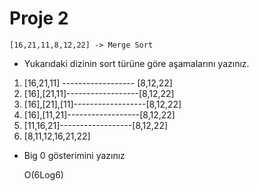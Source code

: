 # Proje 2
```
[16,21,11,8,12,22] -> Merge Sort
```
* Yukarıdaki dizinin sort türüne göre aşamalarını yazınız.

1. [16,21,11]    ------------------    [8,12,22] 
2. [16],[21,11]------------------[8,12,22]
3. [16],[21],[11]------------------[8,12,22]
4. [16],[11,21]------------------[8,12,22]
5. [11,16,21]------------------[8,12,22]
6. [8,11,12,16,21,22]



* Big 0 gösterimini yazınız
  
  O(6Log6)